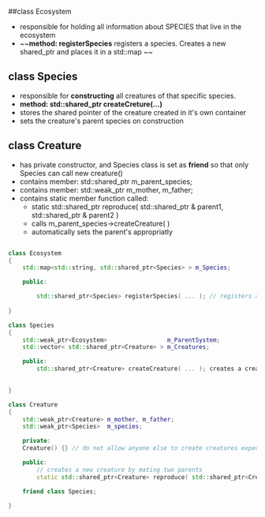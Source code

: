 ##class Ecosystem 
- responsible for holding all information about SPECIES that live in the ecosystem
- ~~**method: registerSpecies** registers a species. Creates a new shared_ptr<Species> and places it in a std::map ~~

## class Species
- responsible for **constructing** all creatures of that specific species.
- **method: std::shared_ptr<Creature> createCreture(...)**
- stores the shared pointer of the creature created in it's own container
- sets the creature's parent species on construction

## class Creature
- has private constructor, and Species class is set as **friend** so that only Species can call new creature()
- contains member:  std::shared_ptr<Species> m_parent_species;
- contains member:  std::weak_ptr<Creature>  m_mother, m_father;
- contains static member function called:
  - static std::shared_ptr<Creature> reproduce( std::shared_ptr<Creature> & parent1, std::shared_ptr<Creature> & parent2 )
  - calls  m_parent_species->createCreature( )
  - automatically sets the parent's appropriatly


```C++

class Ecosystem
{
    std::map<std::string, std::shared_ptr<Species> > m_Species;

    public: 

        std::shared_ptr<Species> registerSpecies( ... ); // registers a species and stores it in the map
    
}

class Species
{
    std::weak_ptr<Ecosystem>                 m_ParentSystem;
    std::vector< std::shared_ptr<Creature> > m_Creatures;

    public:
        std::shared_ptr<Creature> createCreature( ... ); creates a creature 

        
}

class Creature
{
    std::weak_ptr<Creature> m_mother, m_father;
    std::weak_ptr<Species>  m_species; 

    private:
    Creature() {} // do not allow anyone else to create creatures expect the Species class

    public:
        // creates a new creature by mating two parents
        static std::shared_ptr<Creature> reproduce( std::shared_ptr<Creature> & p1, std::shared_ptr<Creature> & p2);

    friend class Species;

}

``` 
 
